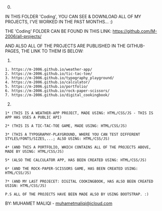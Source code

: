 0.

IN THIS FOLDER 'Coding', YOU CAN SEE & DOWNLOAD ALL OF MY PROJECTS, I'VE WORKED IN THE PAST MONTHS... :)

THE 'Coding' FOLDER CAN BE FOUND IN THIS LINK: https://github.com/M-2006/all-projects/

AND ALSO ALL OF THE PROJECTS ARE PUBLISHED IN THE GITHUB-PAGES, THE LINK TO THEM IS BELOW:

1.

    1. https://m-2006.github.io/weather-app/                       
    2. https://m-2006.github.io/tic-tac-toe/                     
    3. https://m-2006.github.io/typography_playground/           
    4. https://m-2006.github.io/calculator/
    5. https://m-2006.github.io/portfolio/
    6. https://m-2006.github.io/rock-paper-scissors/
    7. https://m-2006.github.io/digital_cookingbook/

2.    

    1* (THIS IS A WEATHER-APP PROJECT, MADE USING: HTML/CSS/JS - THIS IS APP HAS USES A PUBLIC API)

    2* (THIS IS A TIC-TAC-TOE GAME, MADE USING: HTML/CSS/JS)

    3* (THIS A TYPOGRAPHY-PLAYGROUND, WHERE YOU CAN TEST DIFFERENT STYLES/FONTS/SIZES,...; ALSO USING: HTML/CSS/JS)

    4* (AND THIS A PORTFOLIO, WHICH CONTAINS ALL OF THE PROJECTS ABOVE, MADE BY USING: HTML/CSS/JS)

    5* (ALSO THE CALCULATOR APP, HAS BEEN CREATED USING: HTML/CSS/JS)

    6* (AND THE ROCK-PAPER-SCISSORS GAME, HAS BEEN CREATED USING: HTML/CSS/JS)

    7* (AND MY LAST PROJECET: DIGITAL COOKINGBOOK, HAS ALSO BEEN CREATED USIGN: HTML/CSS/JS)

    P.S ALL OF THE PROJECTS HAVE BEEN MADE ALSO BY USING BOOTSTRAP. :)

BY: MUHAMET MALIQI - muhametmaliqi@icloud.com
